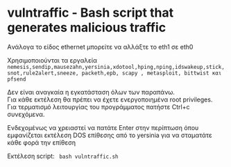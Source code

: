 # vulntraffic - Bash script that generates malicious traffic

Aνάλογα το είδος ethernet μπορείτε να αλλάξτε το eth1 σε eth0 

Χρησιμοποιούνται τα εργαλεία ```nemesis,sendip,mausezahn,yersinia,xdotool,hping,nping,idswakeup,stick,snot,rule2alert,sneeze, packeth,epb, scapy , metasploit, bittwist και pfsend```

Δεν είναι αναγκαία η εγκατάσταση όλων των παραπάνω.<br>
Για κάθε εκτέλεση θα πρέπει να έχετε ενεργοποιημένα root privileges.<Br>
Για τερματισμό λειτουργίας του προγράμματος πατήστε Ctrl+c συνεχόμενα.<Br>

Ενδεχομένως να χρειαστεί να πατάτε Enter στην περίπτωση όπου εμφανίζεται εκτέλεση DOS επίθεσης από το yersinia για να σταματάτε κάθε φορά την επίθεση

Εκτέλεση script: ``` bash vulntraffic.sh```
